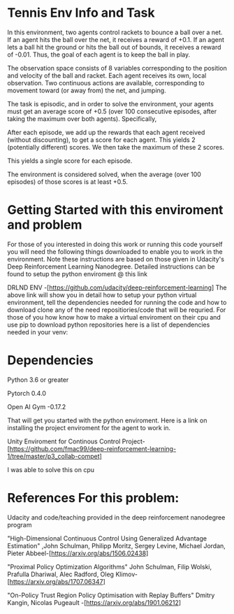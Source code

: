 # Tennis Env Info and Task

In this environment, two agents control rackets to bounce a ball over a net. If an agent hits the ball over the net, it receives a reward of +0.1. If an agent lets a ball hit the ground or hits the ball out of bounds, it receives a reward of -0.01. Thus, the goal of each agent is to keep the ball in play.

The observation space consists of 8 variables corresponding to the position and velocity of the ball and racket. Each agent receives its own, local observation. Two continuous actions are available, corresponding to movement toward (or away from) the net, and jumping.

The task is episodic, and in order to solve the environment, your agents must get an average score of +0.5 (over 100 consecutive episodes, after taking the maximum over both agents). Specifically,

After each episode, we add up the rewards that each agent received (without discounting), to get a score for each agent. This yields 2 (potentially different) scores. We then take the maximum of these 2 scores.
 
This yields a single score for each episode.

The environment is considered solved, when the average (over 100 episodes) of those scores is at least +0.5.



# Getting Started with this enviroment and problem

For those of you interested in doing this work or running this code yourself you will need the following things downloaded to enable you to work in the environment. Note these instructions are based on those given in Udacity's Deep Reinforcement Learning Nanodegree. Detailed instructions can be found to setup the python enviroment @ this link

DRLND ENV -[https://github.com/udacity/deep-reinforcement-learning]
The above link will show you in detail how to setup your python virtual environment, tell the dependencies needed for running the code and how to download clone any of the need repositiories/code that will be requried. For those of you how know how to make a virtual enviroment on their cpu and use pip to download python repositories here is a list of dependencies needed in your venv:

# Dependencies
Python 3.6 or greater

Pytorch 0.4.0

Open AI Gym -0.17.2


That will get you started with the python enviroment. Here is a link on installing the project enviroment for the agent to work in. 

Unity Enviroment for Continous Control Project-[https://github.com/fmac99/deep-reinforcement-learning-1/tree/master/p3_collab-compet]

I was able to solve this on cpu 









# References For this problem:

Udacity and code/teaching provided in the deep reinforcement nanodegree program

 "High-Dimensional Continuous Control Using Generalized Advantage Estimation" ,John Schulman, Philipp Moritz, Sergey Levine, Michael Jordan, Pieter Abbeel-[https://arxiv.org/abs/1506.02438]
 
"Proximal Policy Optimization Algorithms" John Schulman, Filip Wolski, Prafulla Dhariwal, Alec Radford, Oleg Klimov- [https://arxiv.org/abs/1707.06347]

"On-Policy Trust Region Policy Optimisation with Replay Buffers" Dmitry Kangin, Nicolas Pugeault -[https://arxiv.org/abs/1901.06212]

